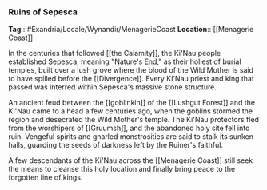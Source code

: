 ### Ruins of Sepesca
**Tag**:: #Exandria/Locale/Wynandir/MenagerieCoast
**Location**:: [[Menagerie Coast]]

In the centuries that followed [[the Calamity]], the Ki'Nau people established Sepesca, meaning "Nature's End," as their holiest of burial temples, built over a lush grove where the blood of the Wild Mother is said to have spilled before the [[Divergence]]. Every Ki'Nau priest and king that passed was interred within Sepesca's massive stone structure.

An ancient feud between the [[goblinkin]] of the [[Lushgut Forest]] and the Ki'Nau came to a head a few centuries ago, when the goblins stormed the region and desecrated the Wild Mother's temple. The Ki'Nau protectors fled from the worshipers of [[Gruumsh]], and the abandoned holy site fell into ruin. Vengeful spirits and gnarled monstrosities are said to stalk its sunken halls, guarding the seeds of darkness left by the Ruiner's faithful.

A few descendants of the Ki'Nau across the [[Menagerie Coast]] still seek the means to cleanse this holy location and finally bring peace to the forgotten line of kings.